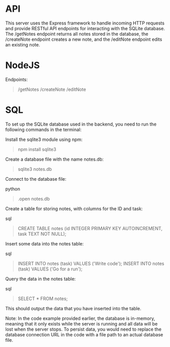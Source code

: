 # API
This server uses the Express framework to handle incoming HTTP requests and provide RESTful API endpoints for interacting with the SQLite database. The /getNotes endpoint returns all notes stored in the database, the /createNote endpoint creates a new note, and the /editNote endpoint edits an existing note.

# NodeJS

Endpoints:

>/getNotes
>/createNote
>/editNote


# SQL

To set up the SQLite database used in the backend, you need to run the following commands in the terminal:

Install the sqlite3 module using npm:

>npm install sqlite3

Create a database file with the name notes.db:

>sqlite3 notes.db

Connect to the database file:

python

>.open notes.db

Create a table for storing notes, with columns for the ID and task:

sql

>CREATE TABLE notes (id INTEGER PRIMARY KEY AUTOINCREMENT, task TEXT NOT NULL);

Insert some data into the notes table:

sql

>INSERT INTO notes (task) VALUES ('Write code');
>INSERT INTO notes (task) VALUES ('Go for a run');

Query the data in the notes table:

sql

>SELECT * FROM notes;

This should output the data that you have inserted into the table.

Note: In the code example provided earlier, the database is in-memory, meaning that it only exists while the server is running and all data will be lost when the server stops. To persist data, you would need to replace the database connection URL in the code with a file path to an actual database file.
